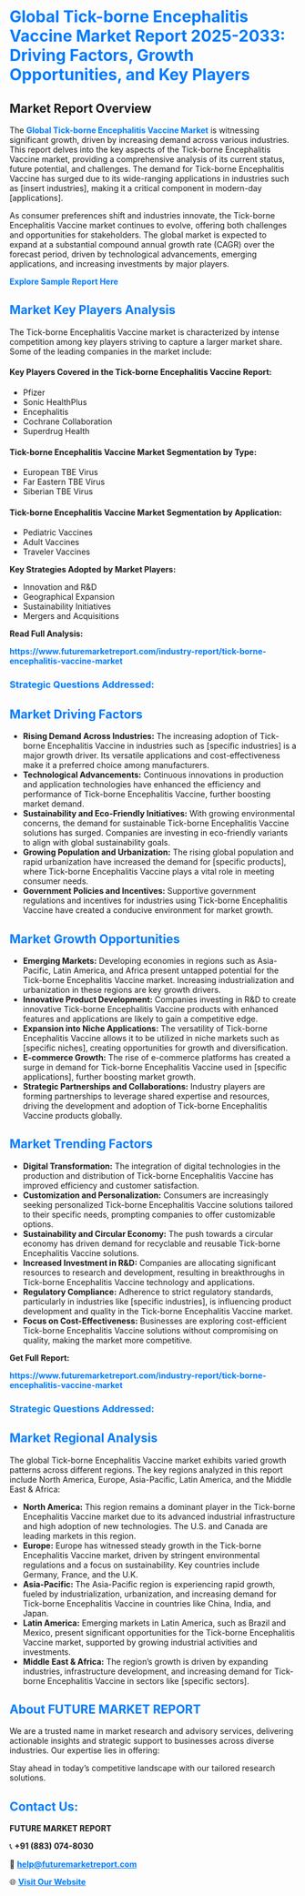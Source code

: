 <h1 style="color: #007BFF;">Global Tick-borne Encephalitis Vaccine Market Report 2025-2033: Driving Factors, Growth Opportunities, and Key Players</h1>

<section id="overview">
<h2>Market Report Overview</h2>
<p>The <a href="https://www.futuremarketreport.com/industry-report/tick-borne-encephalitis-vaccine-market" style="color: #007BFF; text-decoration: none;"><strong>Global Tick-borne Encephalitis Vaccine Market</strong></a> is witnessing significant growth, driven by increasing demand across various industries. This report delves into the key aspects of the Tick-borne Encephalitis Vaccine market, providing a comprehensive analysis of its current status, future potential, and challenges. The demand for Tick-borne Encephalitis Vaccine has surged due to its wide-ranging applications in industries such as [insert industries], making it a critical component in modern-day [applications].</p>
<p>As consumer preferences shift and industries innovate, the Tick-borne Encephalitis Vaccine market continues to evolve, offering both challenges and opportunities for stakeholders. The global market is expected to expand at a substantial compound annual growth rate (CAGR) over the forecast period, driven by technological advancements, emerging applications, and increasing investments by major players.</p>
</section>

<section id="overview">
<p><a href="https://www.futuremarketreport.com/request-sample/reportId=64621" style="color: #007BFF; text-decoration: none;"><strong>Explore Sample Report Here</strong></a></p>
</section>

<section id="key-players">
<h2 style="color: #007BFF;">Market Key Players Analysis</h2>
<p>The Tick-borne Encephalitis Vaccine market is characterized by intense competition among key players striving to capture a larger market share. Some of the leading companies in the market include:</p>
<h4>Key Players Covered in the Tick-borne Encephalitis Vaccine Report:</h4>
<ul><li>Pfizer</li><li>Sonic HealthPlus</li><li>Encephalitis</li><li>Cochrane Collaboration</li><li>Superdrug Health</li></ul>
<h4>Tick-borne Encephalitis Vaccine Market Segmentation by Type:</h4>
<ul><li>European TBE Virus</li><li>Far Eastern TBE Virus</li><li>Siberian TBE Virus</li></ul>

<h4>Tick-borne Encephalitis Vaccine Market Segmentation by Application:</h4>
<ul><li>Pediatric Vaccines</li><li>Adult Vaccines</li><li>Traveler Vaccines</li></ul>
<p><strong>Key Strategies Adopted by Market Players:</strong></p>
<ul>
<li>Innovation and R&D</li>
<li>Geographical Expansion</li>
<li>Sustainability Initiatives</li>
<li>Mergers and Acquisitions</li>
</ul>
</section>

<section>
<p><strong>Read Full Analysis: </strong></p><a href="https://www.futuremarketreport.com/industry-report/tick-borne-encephalitis-vaccine-market" style="color: #007BFF; text-decoration: none;"><strong>https://www.futuremarketreport.com/industry-report/tick-borne-encephalitis-vaccine-market</strong></a>
<h3 style="color: #007BFF;">Strategic Questions Addressed:</h3>
</section>

<section id="driving-factors">
<h2 style="color: #007BFF;">Market Driving Factors</h2>
<ul>
<li><strong>Rising Demand Across Industries:</strong> The increasing adoption of Tick-borne Encephalitis Vaccine in industries such as [specific industries] is a major growth driver. Its versatile applications and cost-effectiveness make it a preferred choice among manufacturers.</li>
<li><strong>Technological Advancements:</strong> Continuous innovations in production and application technologies have enhanced the efficiency and performance of Tick-borne Encephalitis Vaccine, further boosting market demand.</li>
<li><strong>Sustainability and Eco-Friendly Initiatives:</strong> With growing environmental concerns, the demand for sustainable Tick-borne Encephalitis Vaccine solutions has surged. Companies are investing in eco-friendly variants to align with global sustainability goals.</li>
<li><strong>Growing Population and Urbanization:</strong> The rising global population and rapid urbanization have increased the demand for [specific products], where Tick-borne Encephalitis Vaccine plays a vital role in meeting consumer needs.</li>
<li><strong>Government Policies and Incentives:</strong> Supportive government regulations and incentives for industries using Tick-borne Encephalitis Vaccine have created a conducive environment for market growth.</li>
</ul>
</section>

<section id="growth-opportunities">
<h2 style="color: #007BFF;">Market Growth Opportunities</h2>
<ul>
<li><strong>Emerging Markets:</strong> Developing economies in regions such as Asia-Pacific, Latin America, and Africa present untapped potential for the Tick-borne Encephalitis Vaccine market. Increasing industrialization and urbanization in these regions are key growth drivers.</li>
<li><strong>Innovative Product Development:</strong> Companies investing in R&D to create innovative Tick-borne Encephalitis Vaccine products with enhanced features and applications are likely to gain a competitive edge.</li>
<li><strong>Expansion into Niche Applications:</strong> The versatility of Tick-borne Encephalitis Vaccine allows it to be utilized in niche markets such as [specific niches], creating opportunities for growth and diversification.</li>
<li><strong>E-commerce Growth:</strong> The rise of e-commerce platforms has created a surge in demand for Tick-borne Encephalitis Vaccine used in [specific applications], further boosting market growth.</li>
<li><strong>Strategic Partnerships and Collaborations:</strong> Industry players are forming partnerships to leverage shared expertise and resources, driving the development and adoption of Tick-borne Encephalitis Vaccine products globally.</li>
</ul>
</section>

<section id="trending-factors">
<h2 style="color: #007BFF;">Market Trending Factors</h2>
<ul>
<li><strong>Digital Transformation:</strong> The integration of digital technologies in the production and distribution of Tick-borne Encephalitis Vaccine has improved efficiency and customer satisfaction.</li>
<li><strong>Customization and Personalization:</strong> Consumers are increasingly seeking personalized Tick-borne Encephalitis Vaccine solutions tailored to their specific needs, prompting companies to offer customizable options.</li>
<li><strong>Sustainability and Circular Economy:</strong> The push towards a circular economy has driven demand for recyclable and reusable Tick-borne Encephalitis Vaccine solutions.</li>
<li><strong>Increased Investment in R&D:</strong> Companies are allocating significant resources to research and development, resulting in breakthroughs in Tick-borne Encephalitis Vaccine technology and applications.</li>
<li><strong>Regulatory Compliance:</strong> Adherence to strict regulatory standards, particularly in industries like [specific industries], is influencing product development and quality in the Tick-borne Encephalitis Vaccine market.</li>
<li><strong>Focus on Cost-Effectiveness:</strong> Businesses are exploring cost-efficient Tick-borne Encephalitis Vaccine solutions without compromising on quality, making the market more competitive.</li>
</ul>
</section>

<section>
<p><strong>Get Full Report: </strong></p><a href="https://www.futuremarketreport.com/industry-report/tick-borne-encephalitis-vaccine-market" style="color: #007BFF; text-decoration: none;"><strong>https://www.futuremarketreport.com/industry-report/tick-borne-encephalitis-vaccine-market</strong></a>
<h3 style="color: #007BFF;">Strategic Questions Addressed:</h3>
</section>


<section id="regional-analysis">
<h2 style="color: #007BFF;">Market Regional Analysis</h2>
<p>The global Tick-borne Encephalitis Vaccine market exhibits varied growth patterns across different regions. The key regions analyzed in this report include North America, Europe, Asia-Pacific, Latin America, and the Middle East & Africa:</p>
<ul>
<li><strong>North America:</strong> This region remains a dominant player in the Tick-borne Encephalitis Vaccine market due to its advanced industrial infrastructure and high adoption of new technologies. The U.S. and Canada are leading markets in this region.</li>
<li><strong>Europe:</strong> Europe has witnessed steady growth in the Tick-borne Encephalitis Vaccine market, driven by stringent environmental regulations and a focus on sustainability. Key countries include Germany, France, and the U.K.</li>
<li><strong>Asia-Pacific:</strong> The Asia-Pacific region is experiencing rapid growth, fueled by industrialization, urbanization, and increasing demand for Tick-borne Encephalitis Vaccine in countries like China, India, and Japan.</li>
<li><strong>Latin America:</strong> Emerging markets in Latin America, such as Brazil and Mexico, present significant opportunities for the Tick-borne Encephalitis Vaccine market, supported by growing industrial activities and investments.</li>
<li><strong>Middle East & Africa:</strong> The region’s growth is driven by expanding industries, infrastructure development, and increasing demand for Tick-borne Encephalitis Vaccine in sectors like [specific sectors].</li>
</ul>
</section>

<footer>
<h2 style="color: #007BFF;">About FUTURE MARKET REPORT</h2>
<p>We are a trusted name in market research and advisory services, delivering actionable insights and strategic support to businesses across diverse industries. Our expertise lies in offering:</p>

<p>Stay ahead in today’s competitive landscape with our tailored research solutions.</p>

<h2 style="color: #007BFF;">Contact Us:</h2>
<p><strong>FUTURE MARKET REPORT</strong></p>
<p>📞 <strong>+91 (883) 074-8030</strong></p>
<p>📧 <strong><a href="mailto:help@futuremarketreport.com" style="color: #007BFF;">help@futuremarketreport.com</a></strong></p>
<p>🌐 <strong><a href="https://www.futuremarketreport.com/" style="color: #007BFF;">Visit Our Website</a></strong></p>
</footer>